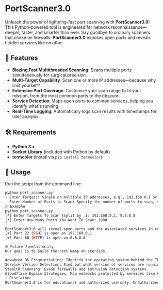 # **PortScanner3.0**

Unleash the power of lightning-fast port scanning with **PortScanner3.0**! This Python-powered tool is engineered for network reconnaissance—deeper, faster, and smarter than ever. Say goodbye to ordinary scanners that choke on firewalls. **PortScanner3.0** exposes open ports and reveals hidden services like no other.

## 🚀 **Features**

- **Blazing Fast Multithreaded Scanning**: Scans multiple ports simultaneously for surgical precision.
- **Multi-Target Capability**: Scan one or more IP addresses—because why limit yourself?
- **Extensive Port Coverage**: Customize your scan range to fit your mission, from the most common ports to the obscure.
- **Service Detection**: Maps open ports to common services, helping you identify what's running.
- **Real-Time Logging**: Automatically logs scan results with timestamps for later analysis.

## 🛠 **Requirements**

- **Python 3.x**
- **Socket Library** (included with Python by default)
- **termcolor** (install via `pip install termcolor`)

## 📝 **Usage**

Run the script from the command line:

```bash
python port_scanner.py
- Enter Targets: Single or multiple IP addresses, e.g., 192.168.0.1 or 192.168.0.1, 8.8.8.8, 10.0.0.1.
- Enter Number of Ports to Scan: Specify the number of ports to scan, starting from port 1. For example, entering 1000 scans ports 1-1000.
🔥 Example
python port_scanner.py
[*] Enter Targets To Scan (split by ,): 192.168.0.1, 8.8.8.8
[*] Enter How Many Ports You Want To Scan: 1000

PortScanner3.0 will reveal open ports and the associated services in real-time:
[+] Port 22 (SSH) is open on 192.168.0.1
[+] Port 80 (HTTP) is open on 8.8.8.8

🌐 Future Functionality
Our goal is to build the next Nmap on steroids:

Advanced OS Fingerprinting: Identify the operating system behind the IP.
Service Version Detection: Find out what version of services are running.
Stealth Scanning: Evade firewalls and intrusion detection systems.
Cloudflare Bypass Strategies: Map networks protected by services like Cloudflare.
⚠️ Disclaimer
PortScanner3.0 is for educational and authorized use only. Unauthorized scanning of networks is illegal. Always obtain permission before scanning any system.




